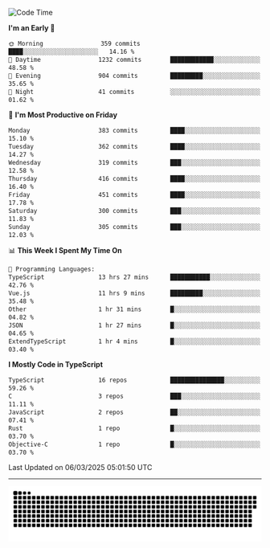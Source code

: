 <!--
<picture>
  <source
    srcset="https://github-readme-stats.vercel.app/api?username=kevinxft&show_icons=true&theme=dark"
    media="(prefers-color-scheme: dark)"
  />
  <source
    srcset="https://github-readme-stats.vercel.app/api?username=kevinxft&show_icons=true"
    media="(prefers-color-scheme: light), (prefers-color-scheme: no-preference)"
  />
  <img src="https://github-readme-stats.vercel.app/api?username=kevinxft&show_icons=true" />
</picture>
-->

<!--START_SECTION:waka-->
![Code Time](http://img.shields.io/badge/Code%20Time-3%2C186%20hrs%2055%20mins-blue)

**I'm an Early 🐤** 

```text
🌞 Morning                359 commits         ████░░░░░░░░░░░░░░░░░░░░░   14.16 % 
🌆 Daytime                1232 commits        ████████████░░░░░░░░░░░░░   48.58 % 
🌃 Evening                904 commits         █████████░░░░░░░░░░░░░░░░   35.65 % 
🌙 Night                  41 commits          ░░░░░░░░░░░░░░░░░░░░░░░░░   01.62 % 
```
📅 **I'm Most Productive on Friday** 

```text
Monday                   383 commits         ████░░░░░░░░░░░░░░░░░░░░░   15.10 % 
Tuesday                  362 commits         ████░░░░░░░░░░░░░░░░░░░░░   14.27 % 
Wednesday                319 commits         ███░░░░░░░░░░░░░░░░░░░░░░   12.58 % 
Thursday                 416 commits         ████░░░░░░░░░░░░░░░░░░░░░   16.40 % 
Friday                   451 commits         ████░░░░░░░░░░░░░░░░░░░░░   17.78 % 
Saturday                 300 commits         ███░░░░░░░░░░░░░░░░░░░░░░   11.83 % 
Sunday                   305 commits         ███░░░░░░░░░░░░░░░░░░░░░░   12.03 % 
```


📊 **This Week I Spent My Time On** 

```text
💬 Programming Languages: 
TypeScript               13 hrs 27 mins      ███████████░░░░░░░░░░░░░░   42.76 % 
Vue.js                   11 hrs 9 mins       █████████░░░░░░░░░░░░░░░░   35.48 % 
Other                    1 hr 31 mins        █░░░░░░░░░░░░░░░░░░░░░░░░   04.82 % 
JSON                     1 hr 27 mins        █░░░░░░░░░░░░░░░░░░░░░░░░   04.65 % 
ExtendTypeScript         1 hr 4 mins         █░░░░░░░░░░░░░░░░░░░░░░░░   03.40 % 
```

**I Mostly Code in TypeScript** 

```text
TypeScript               16 repos            ███████████████░░░░░░░░░░   59.26 % 
C                        3 repos             ███░░░░░░░░░░░░░░░░░░░░░░   11.11 % 
JavaScript               2 repos             ██░░░░░░░░░░░░░░░░░░░░░░░   07.41 % 
Rust                     1 repo              █░░░░░░░░░░░░░░░░░░░░░░░░   03.70 % 
Objective-C              1 repo              █░░░░░░░░░░░░░░░░░░░░░░░░   03.70 % 
```




 Last Updated on 06/03/2025 05:01:50 UTC
<!--END_SECTION:waka-->

---

<picture>
  <source media="(prefers-color-scheme: dark)" srcset="https://raw.githubusercontent.com/kevinxft/kevinxft/output/github-contribution-grid-snake-dark.svg">
  <source media="(prefers-color-scheme: light)" srcset="https://raw.githubusercontent.com/kevinxft/kevinxft/output/github-contribution-grid-snake.svg">
  <img alt="github contribution grid snake animation" src="https://raw.githubusercontent.com/kevinxft/kevinxft/output/github-contribution-grid-snake.svg">
</picture>